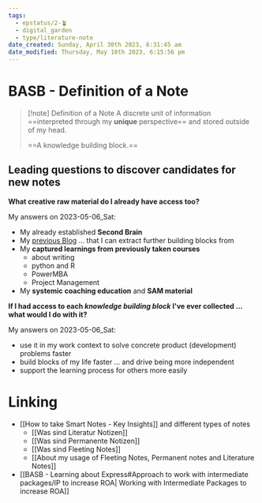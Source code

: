 ```yaml
---
tags:
  - epstatus/2-🪴
  - digital_garden
  - type/literature-note
date_created: Sunday, April 30th 2023, 6:31:45 am
date_modified: Thursday, May 18th 2023, 6:15:56 pm
---
```

# BASB - Definition of a Note

> [!note] Definition of a Note
> A discrete unit of information ==interpreted through my **unique** perspective== and stored outside of my head. 
> 
> ==A knowledge building block.==
> 

## Leading questions to discover candidates for new notes
**What creative raw material do I already have access too?**

My answers on 2023-05-06_Sat:
+ My already established **Second Brain**
+ My [previous Blog](https://ontheagilepath.net/) ... that I can extract further building blocks from
+ My **captured learnings from previously taken courses** 
	+ about writing
	+ python and R
	+ PowerMBA
	+ Project Management
+ My **systemic coaching education** and **SAM material**

**If I had access to each *knowledge building block* I've ever collected ... what would I do with it?**

My answers on 2023-05-06_Sat:
+ use it in my work context to solve concrete product (development) problems faster
+ build blocks of my life faster ... and drive being more independent 
+ support the learning process for others more easily

# Linking
+ [[How to take Smart Notes - Key Insights]] and different types of notes
	+ [[Was sind Literatur Notizen]]
	+ [[Was sind Permanente Notizen]]
	+ [[Was sind Fleeting Notes]]
	+ [[About my usage of Fleeting Notes, Permanent notes and Literature Notes]]
+ [[BASB - Learning about Express#Approach to work with intermediate packages/IP to increase ROA| Working with Intermediate Packages to increase ROA]]











